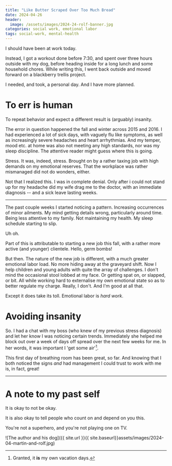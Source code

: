 ```yaml
---
title: "Like Butter Scraped Over Too Much Bread"
date: 2024-04-26
header:
  image: /assets/images/2024-24-rolf-banner.jpg
categories: social work, emotional labor
tags: social-work, mental-health
---
```


I should have been at work today.

Instead, I got a workout done before 7:30, and spent over three hours
outside with my dog, before heading inside for a long lunch and some
household chores. While writing this, I went back outside and moved
forward on a blackberry trellis project.

I needed, and took, a personal day. And I have more planned.

# To err is human

To repeat behavior and expect a different result is
(arguably) insanity.

The error in question happened the fall and winter across 2015 and 2016. I
had experienced a lot of sick days, with vaguely flu like symptoms, as well
as increasingly severe headaches and heart arrhythmias. And my temper, mood
etc. at home was also not meeting any high standards, nor was my sleep
discipline. The attentive reader might guess where this is going.

Stress. It was, indeed, stress. Brought on by a rather taxing job with
high demands on my emotional reserves. That the workplace was rather
mismanaged did not do wonders, either.

Not that I realized this. I was in complete denial. Only after i could not
stand up for my headache did my wife drag me to the doctor, with an
immediate diagnosis -- and a sick leave lasting weeks.

-----

The past couple weeks I started noticing a pattern. Increasing occurrences of
minor ailments. My mind getting details wrong, particularly around time.
Being less attentive to my family. Not maintaining my health. My sleep
schedule starting to slip.

Uh oh.

Part of this is attributable to starting a new job this fall, with a
rather more active (and younger) clientele. Hello, germ bombs!

But then. The nature of the new job is different, with a much greater
emotional labor load. No more hiding away at the graveyard shift. Now I
help children and young adults with quite the array of challenges. I don't
mind the occasional stool lobbed at my face. Or getting spat on, or
slapped, or bit. All while working hard to externalise my own emotional
state so as to better regulate my charge. Really, I don't. And I'm good at
all that.

Except it does take its toll. Emotional labor is *hard work*.

# Avoiding insanity

So. I had a chat with my boss (who knew of my previous stress diagnosis)
and let her know I was noticing certain trends. Immediately she helped me
block out over a week of days off spread over the next few weeks for me.
In her words, it was important I 'get some air'[^1].

[^1]: Granted, it **is** my own vacation days.

This first day of breathing room has been great, so far. And knowing that
I both noticed the signs *and* had management I could trust to work with me
is, in fact, great!

-----

# A note to my past self

It is okay to not be okay.

It is also okay to tell people who count on and depend on you this.

You're not a superhero, and you're not playing one on TV.

![The author and his dog]({{ site.url }}{{ site.baseurl}}assets/images/2024-04-martin-and-rolf.jpg)

